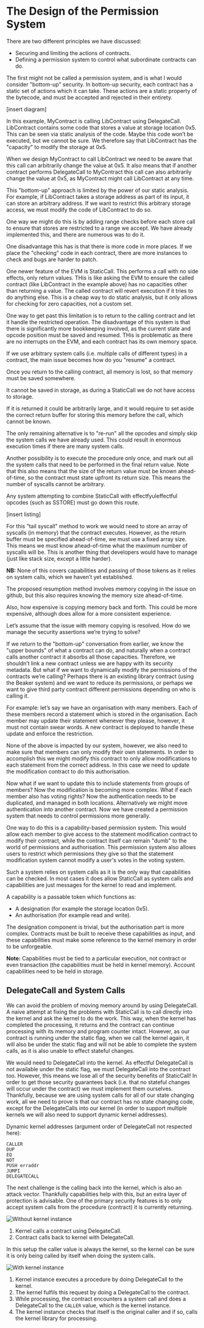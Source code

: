 # The Design of the Permission System

There are two different principles we have discussed:

- Securing and limiting the actions of contracts.
- Defining a permission system to control what subordinate contracts can do.

The first might not be called a permission system, and is what I would consider
"bottom-up" security. In bottom-up security, each contract has a static set of
actions which it can take. These actions are a static property of the bytecode,
and must be accepted and rejected in their entirety.

[insert diagram]

In this example, MyContract is calling LibContract using DelegateCall.
LibContract contains some code that stores a value at storage location 0x5. This
can be seen via static analysis of the code. Maybe this code won’t be executed,
but we cannot be sure. We therefore say that LibContract has the "capacity" to
modify the storage at 0x5.

When we design MyContract to call LibContract we need to be aware that this call
can arbitrarily change the value at 0x5. It also means that if another contract
performs DelegateCall to MyContract this call can also arbitrarily change the
value at 0x5, as MyContract might call LibContract at any time.

This "bottom-up" approach is limited by the power of our static analysis. For
example, if LibContract takes a storage address as part of its input, it can
store an arbitrary address. If we want to restrict this arbitrary storage
access, we must modify the code of LibContract to do so.

One way we might do this is by adding range checks before each store call to
ensure that stores are restricted to a range we accept. We have already
implemented this, and there are numerous was to do it.

One disadvantage this has is that there is more code in more places. If we place
the "checking" code in each contract, there are more instances to check and bugs
are harder to patch.

One newer feature of the EVM is StaticCall. This performs a call with no side
effects, only return values. THis is like asking the EVM to ensure the called
contract (like LibContract in the example above) has no capacities other than
returning a value. The called contract will revert execution if it tries to do
anything else. This is a cheap way to do static analysis, but it only allows for
checking for zero capacities, not a custom set.

One way to get past this limitation is to return to the calling contract and let
it handle the restricted operation. The disadvantage of this system is that
there is significantly more bookkeeping involved, as the current state and
opcode position must be saved and resumed. THis is problematic as there are no
interrupts on the EVM, and each contract has its own memory space.

If we use arbitrary system calls (i.e. multiple calls of different types) in a
contract, the main issue becomes how do you "resume" a contract.

Once you return to the calling contract, all memory is lost, so that memory must
be saved somewhere.

It cannot be saved in storage, as during a StaticCall we do not have access to
storage.

If it is returned it could be arbitrarily large, and it would require to set
aside the correct return buffer for storing this memory before the call, which
cannot be known.

The only remaining alternative is to "re-run" all the opcodes and simply skip
the system calls we have already used. This could result in enormous execution
times if there are many system calls.

Another possibility is to execute the procedure only once, and mark out all the
system calls that need to be performed in the final return value. Note that this
also means that the size of the return value must be known ahead-of-time, so the
contract must state upfront its return size. This means the number of syscalls
cannot be arbitrary.

Any system attempting to combine StaticCall with effectfyuleffectful opcodes
(such as SSTORE) must go down this route.

[insert listing]

For this "tail syscall" method to work we would need to store an array of
syscalls (in memory) that the contract executes. However, as the return buffer
must be specified ahead-of-time, we must use a fixed array size. This means we
must know ahead-of-time what the maximum number of syscalls will be. This is
another thing that developers would have to manage (just like stack size, except
a little harder).

**NB:** None of this covers capabilities and passing of those tokens as it relies on
system calls, which we haven’t yet established.

The proposed resumption method involves memory copying in the issue on github,
but this also requires knowing the memory size ahead-of-time.

Also, how expensive is copying memory back and forth. This could be more
expensive, although does allow for a more consistent experience.

Let’s assume that the issue with memory copying is resolved. How do we manage
the security assertions we’re trying to solve?

If we return to the "bottom-up" conversation from earlier, we know the "upper
bounds" of what a contract can do, and naturally when a contract calls another
contract it absorbs all those capacities. Therefore, we shouldn’t link a new
contract unless we are happy with its security metadata. But what if we want to
dynamically modify the permissions of the contracts we’re calling? Perhaps there
is an existing library contract (using the Beaker system) and we want to reduce
its permissions, or perhaps we want to give third party contract different
permissions depending on who is calling it.

For example: let’s say we have an organisation with many members. Each of these
members record a statement which is stored in the organisation. Each member may
update their statement whenever they please, however, it must not contain swear
words. A new contract is deployed to handle these update and enforce the
restriction.

None of the above is impacted by our system, however, we also need to make sure
that members can only modify their own statements. In order to accomplish this
we might modify this contract to only allow modifications to each statement from
the correct address. In this case we need to update the modification contract to
do this authorisation.

Now what if we want to update this to include statements from groups of members?
Now the modification is becoming more complex. What if each member also has
voting rights? Now the authentication needs to be duplicated, and managed in
both locations. Alternatively we might move authentication into another
contract. Now we have created a permission system that needs to control
permissions more generally.

One way to do this is a capability-based permission system. This would allow
each member to give access to the statement modification contract to modify
their contract, while the contract itself can remain "dumb" to the world of
permissions and authorisation. This permission system also allows users to
restrict which permissions they give so that the statement modification system
cannot modify a user's votes in the voting system.

Such a system relies on system calls as it is the only way that capabilities can
be checked. In most cases it does allow StaticCall as system calls and
capabilities are just messages for the kernel to read and implement.

A capability is a passable token which functions as:

- A designation (for example the storage location 0x5).
- An authorisation (for example read and write).

The designation component is trivial, but the authorisation part is more
complex. Contracts must be built to receive these capabilities as input, and
these capabilities must make some reference to the kernel memory in order to be
unforgeable.

**Note:** Capabilities must be tied to a particular execution, not contract or even
transaction (the capabilities must be held in kernel memory). Account
capabilities need to be held in storage.

## DelegateCall and System Calls

We can avoid the problem of moving memory around by using DelegateCall. A naive
attempt at fixing the problems with StaticCall is to call directly into the
kernel and ask the kernel to do the work. This way, when the kernel has
completed the processing, it returns and the contract can continue processing
with its memory and program counter intact. However, as our contract is running
under the static flag, when we call the kernel again, it will also be under the
static flag and will not be able to complete the system calls, as it is also
unable to effect stateful changes.

We would need to DelegateCall into the kernel. As effectful DelegateCall is not
available under the static flag, we must DelegateCall into the contract too.
However, this means we lose all of the security benefits of StaticCall! In order
to get those security guarantees back (i.e. that no stateful changes will occur
under the contract) we must implement them ourselves. Thankfully, because we are
using system calls for all of our state changing work, all we need to prove is
that our contract has no state changing code, except for the DelegateCalls into
our kernel (in order to support multiple kernels we will also need to support
dynamic kernel addresses).

Dynamic kernel addresses (argument order of DelegateCall not respected here):

```
CALLER
DUP
EQ
NOT
PUSH erraddr
JUMPI
DELEGATECALL
```

The next challenge is the calling back into the kernel, which is also an attack
vector. Thankfully capabilities help with this, but an extra layer of protection
is advisable. One of the primary security features is to only accept system
calls from the procedure (contract) it is currently returning.

![Without kernel instance](media/WithoutKernelInstance.svg)

1. Kernel calls a contract using DelegateCall.
2. Contract calls back to kernel with DelegateCall.

In this setup the caller value is always the kernel, so the kernel can be sure
it is only being called by itself when doing the system calls.

![With kernel instance](media/WithKernelInstance.svg)

1. Kernel instance executes a procedure by doing DelegateCall to the kernel.
2. The kernel fulfils this request by doing a DelegateCall to the contract.
3. While processing, the contract encounters a system call and does a
   DelegateCall to the `CALLER` value, which is the kernel instance.
4. The kernel instance checks that itself is the original caller and if so,
   calls the kernel library for processing.
